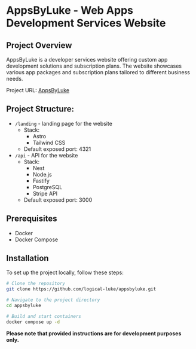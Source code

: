 # AppsByLuke - Web Apps Development Services Website

## Project Overview

AppsByLuke is a developer services website offering custom app development solutions and subscription plans. 
The website showcases various app packages and subscription plans tailored to different business needs.

Project URL: [AppsByLuke](https://appsbyluke.com/)

## Project Structure:

- `/landing` - landing page for the website
    - Stack:
      - Astro
      - Tailwind CSS
    - Default exposed port: 4321
- `/api` - API for the website
    - Stack:
      - Nest
      - Node.js
      - Fastify
      - PostgreSQL
      - Stripe API 
    - Default exposed port: 3000

## Prerequisites

- Docker
- Docker Compose

## Installation

To set up the project locally, follow these steps:

```bash
# Clone the repository
git clone https://github.com/logical-luke/appsbyluke.git

# Navigate to the project directory
cd appsbyluke

# Build and start containers
docker compose up -d
```

**Please note that provided instructions are for development purposes only.**